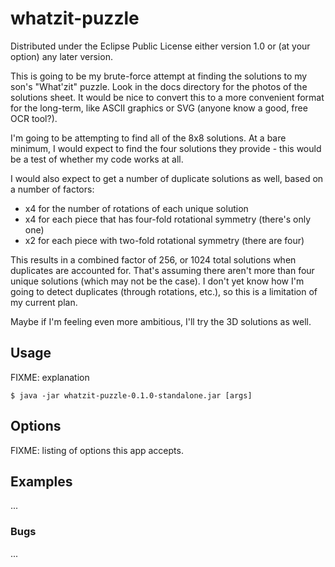 # whatzit-puzzle

Distributed under the Eclipse Public License either version 1.0 or (at
your option) any later version.

This is going to be my brute-force attempt at finding the solutions to my son's
"What'zit" puzzle.  Look in the docs directory for the photos of the solutions
sheet.  It would be nice to convert this to a more convenient format for the
long-term, like ASCII graphics or SVG (anyone know a good, free OCR tool?).

I'm going to be attempting to find all of the 8x8 solutions.  At a bare
minimum, I would expect to find the four solutions they provide - this would be
a test of whether my code works at all.

I would also expect to get a number of duplicate solutions as well, based on a
number of factors:

 - x4 for the number of rotations of each unique solution
 - x4 for each piece that has four-fold rotational symmetry (there's only one)
 - x2 for each piece with two-fold rotational symmetry (there are four)

This results in a combined factor of 256, or 1024 total solutions when
duplicates are accounted for.  That's assuming there aren't more than four
unique solutions (which may not be the case).  I don't yet know how I'm going
to detect duplicates (through rotations, etc.), so this is a limitation of my
current plan.

Maybe if I'm feeling even more ambitious, I'll try the 3D solutions as well.

## Usage

FIXME: explanation

    $ java -jar whatzit-puzzle-0.1.0-standalone.jar [args]

## Options

FIXME: listing of options this app accepts.

## Examples

...

### Bugs

...
